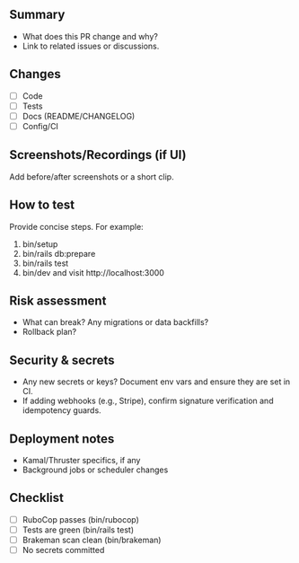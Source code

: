 ## Summary

- What does this PR change and why?
- Link to related issues or discussions.

## Changes

- [ ] Code
- [ ] Tests
- [ ] Docs (README/CHANGELOG)
- [ ] Config/CI

## Screenshots/Recordings (if UI)

Add before/after screenshots or a short clip.

## How to test

Provide concise steps. For example:

1. bin/setup
2. bin/rails db:prepare
3. bin/rails test
4. bin/dev and visit http://localhost:3000

## Risk assessment

- What can break? Any migrations or data backfills?
- Rollback plan?

## Security & secrets

- Any new secrets or keys? Document env vars and ensure they are set in CI.
- If adding webhooks (e.g., Stripe), confirm signature verification and idempotency guards.

## Deployment notes

- Kamal/Thruster specifics, if any
- Background jobs or scheduler changes

## Checklist

- [ ] RuboCop passes (bin/rubocop)
- [ ] Tests are green (bin/rails test)
- [ ] Brakeman scan clean (bin/brakeman)
- [ ] No secrets committed
